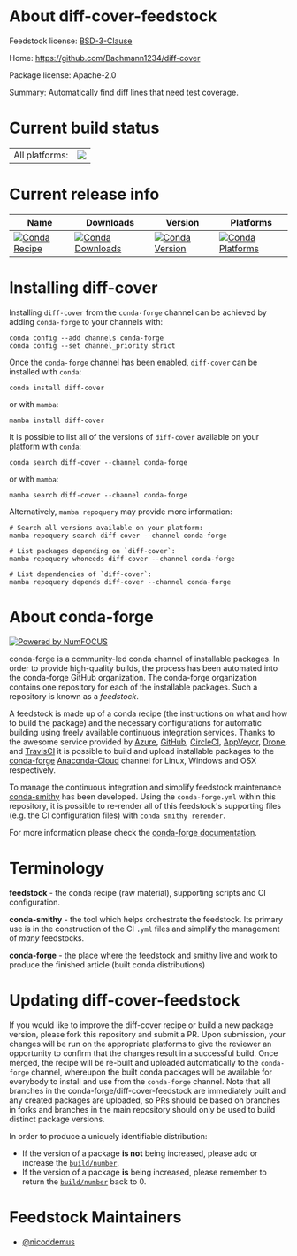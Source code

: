 About diff-cover-feedstock
==========================

Feedstock license: [BSD-3-Clause](https://github.com/conda-forge/diff-cover-feedstock/blob/main/LICENSE.txt)

Home: https://github.com/Bachmann1234/diff-cover

Package license: Apache-2.0

Summary: Automatically find diff lines that need test coverage.

Current build status
====================


<table><tr><td>All platforms:</td>
    <td>
      <a href="https://dev.azure.com/conda-forge/feedstock-builds/_build/latest?definitionId=6680&branchName=main">
        <img src="https://dev.azure.com/conda-forge/feedstock-builds/_apis/build/status/diff-cover-feedstock?branchName=main">
      </a>
    </td>
  </tr>
</table>

Current release info
====================

| Name | Downloads | Version | Platforms |
| --- | --- | --- | --- |
| [![Conda Recipe](https://img.shields.io/badge/recipe-diff--cover-green.svg)](https://anaconda.org/conda-forge/diff-cover) | [![Conda Downloads](https://img.shields.io/conda/dn/conda-forge/diff-cover.svg)](https://anaconda.org/conda-forge/diff-cover) | [![Conda Version](https://img.shields.io/conda/vn/conda-forge/diff-cover.svg)](https://anaconda.org/conda-forge/diff-cover) | [![Conda Platforms](https://img.shields.io/conda/pn/conda-forge/diff-cover.svg)](https://anaconda.org/conda-forge/diff-cover) |

Installing diff-cover
=====================

Installing `diff-cover` from the `conda-forge` channel can be achieved by adding `conda-forge` to your channels with:

```
conda config --add channels conda-forge
conda config --set channel_priority strict
```

Once the `conda-forge` channel has been enabled, `diff-cover` can be installed with `conda`:

```
conda install diff-cover
```

or with `mamba`:

```
mamba install diff-cover
```

It is possible to list all of the versions of `diff-cover` available on your platform with `conda`:

```
conda search diff-cover --channel conda-forge
```

or with `mamba`:

```
mamba search diff-cover --channel conda-forge
```

Alternatively, `mamba repoquery` may provide more information:

```
# Search all versions available on your platform:
mamba repoquery search diff-cover --channel conda-forge

# List packages depending on `diff-cover`:
mamba repoquery whoneeds diff-cover --channel conda-forge

# List dependencies of `diff-cover`:
mamba repoquery depends diff-cover --channel conda-forge
```


About conda-forge
=================

[![Powered by
NumFOCUS](https://img.shields.io/badge/powered%20by-NumFOCUS-orange.svg?style=flat&colorA=E1523D&colorB=007D8A)](https://numfocus.org)

conda-forge is a community-led conda channel of installable packages.
In order to provide high-quality builds, the process has been automated into the
conda-forge GitHub organization. The conda-forge organization contains one repository
for each of the installable packages. Such a repository is known as a *feedstock*.

A feedstock is made up of a conda recipe (the instructions on what and how to build
the package) and the necessary configurations for automatic building using freely
available continuous integration services. Thanks to the awesome service provided by
[Azure](https://azure.microsoft.com/en-us/services/devops/), [GitHub](https://github.com/),
[CircleCI](https://circleci.com/), [AppVeyor](https://www.appveyor.com/),
[Drone](https://cloud.drone.io/welcome), and [TravisCI](https://travis-ci.com/)
it is possible to build and upload installable packages to the
[conda-forge](https://anaconda.org/conda-forge) [Anaconda-Cloud](https://anaconda.org/)
channel for Linux, Windows and OSX respectively.

To manage the continuous integration and simplify feedstock maintenance
[conda-smithy](https://github.com/conda-forge/conda-smithy) has been developed.
Using the ``conda-forge.yml`` within this repository, it is possible to re-render all of
this feedstock's supporting files (e.g. the CI configuration files) with ``conda smithy rerender``.

For more information please check the [conda-forge documentation](https://conda-forge.org/docs/).

Terminology
===========

**feedstock** - the conda recipe (raw material), supporting scripts and CI configuration.

**conda-smithy** - the tool which helps orchestrate the feedstock.
                   Its primary use is in the construction of the CI ``.yml`` files
                   and simplify the management of *many* feedstocks.

**conda-forge** - the place where the feedstock and smithy live and work to
                  produce the finished article (built conda distributions)


Updating diff-cover-feedstock
=============================

If you would like to improve the diff-cover recipe or build a new
package version, please fork this repository and submit a PR. Upon submission,
your changes will be run on the appropriate platforms to give the reviewer an
opportunity to confirm that the changes result in a successful build. Once
merged, the recipe will be re-built and uploaded automatically to the
`conda-forge` channel, whereupon the built conda packages will be available for
everybody to install and use from the `conda-forge` channel.
Note that all branches in the conda-forge/diff-cover-feedstock are
immediately built and any created packages are uploaded, so PRs should be based
on branches in forks and branches in the main repository should only be used to
build distinct package versions.

In order to produce a uniquely identifiable distribution:
 * If the version of a package **is not** being increased, please add or increase
   the [``build/number``](https://docs.conda.io/projects/conda-build/en/latest/resources/define-metadata.html#build-number-and-string).
 * If the version of a package **is** being increased, please remember to return
   the [``build/number``](https://docs.conda.io/projects/conda-build/en/latest/resources/define-metadata.html#build-number-and-string)
   back to 0.

Feedstock Maintainers
=====================

* [@nicoddemus](https://github.com/nicoddemus/)

